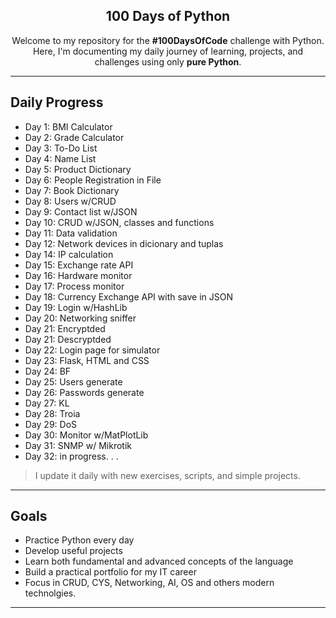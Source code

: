 <div align="center">
  
## 100 Days of Python

Welcome to my repository for the **#100DaysOfCode** challenge with Python.  
Here, I'm documenting my daily journey of learning, projects, and challenges using only **pure Python**.
</div>

---

## Daily Progress

- Day 1: BMI Calculator  
- Day 2: Grade Calculator  
- Day 3: To-Do List  
- Day 4: Name List  
- Day 5: Product Dictionary  
- Day 6: People Registration in File  
- Day 7: Book Dictionary
- Day 8: Users w/CRUD
- Day 9: Contact list w/JSON
- Day 10: CRUD w/JSON, classes and functions
- Day 11: Data validation
- Day 12: Network devices in dicionary and tuplas
- Day 14: IP calculation
- Day 15: Exchange rate API
- Day 16: Hardware monitor
- Day 17: Process monitor
- Day 18: Currency Exchange API with save in JSON
- Day 19: Login w/HashLib
- Day 20: Networking sniffer
- Day 21: Encryptded
- Day 21: Descryptded
- Day 22: Login page for simulator
- Day 23: Flask, HTML and CSS
- Day 24: BF
- Day 25: Users generate
- Day 26: Passwords generate
- Day 27: KL
- Day 28: Troia
- Day 29: DoS
- Day 30: Monitor w/MatPlotLib
- Day 31: SNMP w/ Mikrotik
- Day 32: in progress. . .





> I update it daily with new exercises, scripts, and simple projects.

---

## Goals

- Practice Python every day  
- Develop useful projects  
- Learn both fundamental and advanced concepts of the language  
- Build a practical portfolio for my IT career
- Focus in CRUD, CYS, Networking, AI, OS and others modern technolgies.

---
